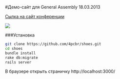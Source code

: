 #Демо-сайт для General Assembly 18.03.2013

[Сылка на сайт конференции](http://digitaloctober.ru/events/general_assembly_nauchis_kodit_na_ruby_povtornyy_pokaz)

![](http://i.4pcbr.com/i/d8/1uhC6g.png)

###Установка

```bash
git clone https://github.com/4pcbr/shoes.git
cd shoes
bundle install
rake db:migrate
rails server
```

В браузере открыть страничку http://localhost:3000/
